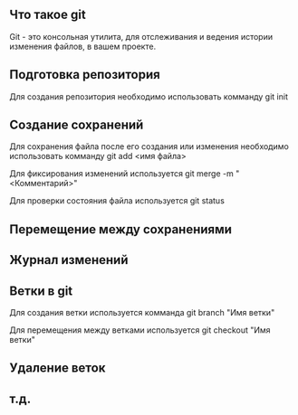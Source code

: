 ## Что такое git

Git - это консольная утилита, для отслеживания и ведения истории изменения файлов, в вашем проекте.

## Подготовка репозитория

Для создания репозитория необходимо использовать комманду git init

## Создание сохранений

Для сохранения файла после его создания или изменения необходимо использовать комманду git add <имя файла>

Для фиксирования изменений используется git merge -m "<Комментарий>"

Для проверки состояния файла используется git status

## Перемещение между сохранениями

## Журнал изменений

## Ветки в git

Для создания ветки используется комманда git branch "Имя ветки"

Для перемещения между ветками используется git checkout "Имя ветки"

## Удаление веток

## т.д.